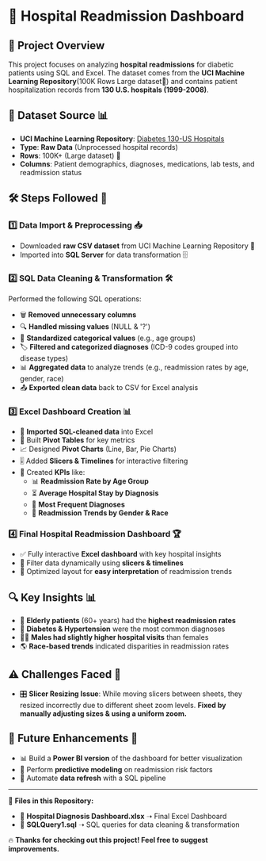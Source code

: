 # 🏥 Hospital Readmission Dashboard

## 📌 Project Overview
This project focuses on analyzing **hospital readmissions** for diabetic patients using SQL and Excel. The dataset comes from the **UCI Machine Learning Repository**(100K Rows Large dataset🏥) and contains patient hospitalization records from **130 U.S. hospitals (1999-2008)**.

## 📂 Dataset Source 📊
- **UCI Machine Learning Repository**: [Diabetes 130-US Hospitals](https://archive.ics.uci.edu/ml/datasets/diabetes+130-us+hospitals+for+years+1999-2008)
- **Type**: **Raw Data** (Unprocessed hospital records)
- **Rows**: 100K+ (Large dataset) 🏥
- **Columns**: Patient demographics, diagnoses, medications, lab tests, and readmission status

## 🛠 Steps Followed 🚀

### **1️⃣ Data Import & Preprocessing** 📥
- Downloaded **raw CSV dataset** from UCI Machine Learning Repository 📄
- Imported into **SQL Server** for data transformation 🗄️

### **2️⃣ SQL Data Cleaning & Transformation** 🛠️
Performed the following SQL operations:
- 🗑️ **Removed unnecessary columns**
- 🔍 **Handled missing values** (NULL & '?')
- 🎯 **Standardized categorical values** (e.g., age groups)
- 🏷️ **Filtered and categorized diagnoses** (ICD-9 codes grouped into disease types)
- 📊 **Aggregated data** to analyze trends (e.g., readmission rates by age, gender, race)
- 📤 **Exported clean data** back to CSV for Excel analysis

### **3️⃣ Excel Dashboard Creation** 📊
- 📂 **Imported SQL-cleaned data** into Excel
- 🔄 Built **Pivot Tables** for key metrics
- 📈 Designed **Pivot Charts** (Line, Bar, Pie Charts)
- 🎚️ Added **Slicers & Timelines** for interactive filtering
- 📌 Created **KPIs** like:
  - 📊 **Readmission Rate by Age Group**
  - ⏳ **Average Hospital Stay by Diagnosis**
  - 💉 **Most Frequent Diagnoses**
  - 🏥 **Readmission Trends by Gender & Race**

### **4️⃣ Final Hospital Readmission Dashboard** 🏆
- ✅ Fully interactive **Excel dashboard** with key hospital insights
- 🔄 Filter data dynamically using **slicers & timelines**
- 🎯 Optimized layout for **easy interpretation** of readmission trends

## 🔍 Key Insights 📊
- 👴 **Elderly patients** (60+ years) had the **highest readmission rates**
- 💊 **Diabetes & Hypertension** were the most common diagnoses
- 👨‍⚕️ **Males had slightly higher hospital visits** than females
- 🌎 **Race-based trends** indicated disparities in readmission rates

## ⚠️ Challenges Faced 🛑
- 🎛️ **Slicer Resizing Issue**: While moving slicers between sheets, they resized incorrectly due to different sheet zoom levels. **Fixed by manually adjusting sizes & using a uniform zoom.**

## 🚀 Future Enhancements 🔮
- 📊 Build a **Power BI version** of the dashboard for better visualization
- 🤖 Perform **predictive modeling** on readmission risk factors
- 🔄 Automate **data refresh** with a SQL pipeline

---
📁 **Files in this Repository:**
- 📄 **Hospital Diagnosis Dashboard.xlsx** ➝ Final Excel Dashboard
- 📜 **SQLQuery1.sql** ➝ SQL queries for data cleaning & transformation

🔥 **Thanks for checking out this project! Feel free to suggest improvements.**

